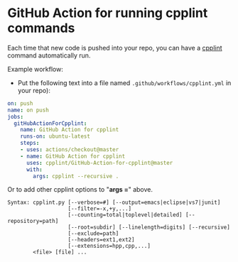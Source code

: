 # GitHub Action for running cpplint commands

Each time that new code is pushed into your repo, you can have a [cpplint](https://github.com/cpplint/cpplint) command automatically run.

Example workflow:
* Put the following text into a file named `.github/workflows/cpplint.yml` in your repo):
```yaml
on: push
name: on push
jobs:
  gitHubActionForCpplint:
    name: GitHub Action for cpplint
    runs-on: ubuntu-latest
    steps:
    - uses: actions/checkout@master
    - name: GitHub Action for cpplint
      uses: cpplint/GitHub-Action-for-cpplint@master
      with:
        args: cpplint --recursive .
```

Or to add other cpplint options to "__args =__" above.

```
Syntax: cpplint.py [--verbose=#] [--output=emacs|eclipse|vs7|junit]
                   [--filter=-x,+y,...]
                   [--counting=total|toplevel|detailed] [--repository=path]
                   [--root=subdir] [--linelength=digits] [--recursive]
                   [--exclude=path]
                   [--headers=ext1,ext2]
                   [--extensions=hpp,cpp,...]
        <file> [file] ...
```

